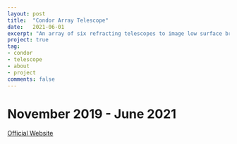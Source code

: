 ```yaml
---
layout: post
title:  "Condor Array Telescope"
date:   2021-06-01
excerpt: "An array of six refracting telescopes to image low surface brightness objects."
project: true
tag:
- condor 
- telescope
- about
- project
comments: false
---
```


# November 2019 - June 2021

[Official Website](https://condorarraytelescope.org)
